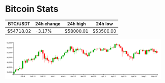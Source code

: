 # Bitcoin Stats

BTC/USDT|24h change|24h high|24h low|
|---|---|---|---|
|$54718.02|-3.17%|$58000.01|$53500.00|

<img src="./chart.svg">
